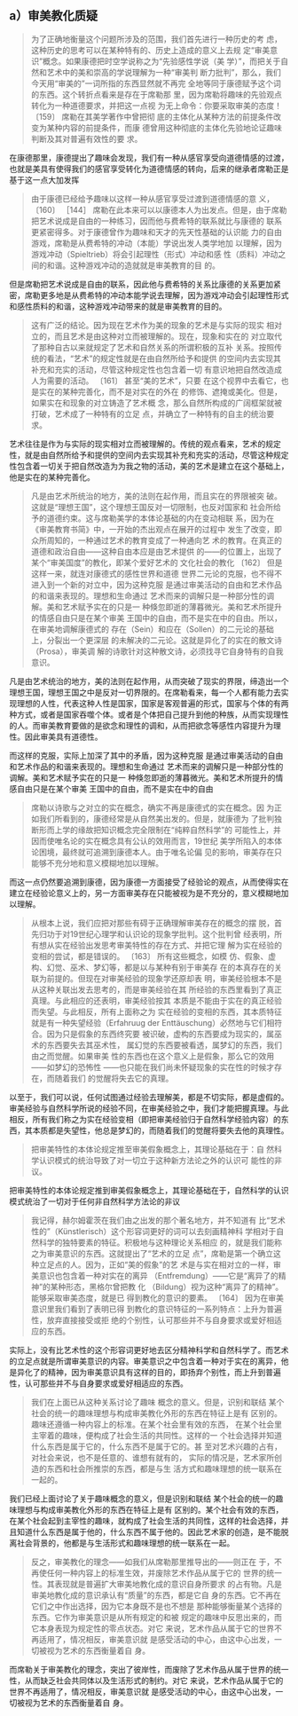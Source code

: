 <h2>a）审美教化质疑</h2><blockquote data-pid="DSHVirpN">为了正确地衡量这个问题所涉及的范围，我们首先进行一种历史的考 虑，这种历史的思考可以在某种特有的、历史上造成的意义上去规 定“审美意识”概念。如果康德把时空学说称之为“先验感性学说（美 学）”，而把关于自然和艺术中的美和崇高的学说理解为一种“审美判 断力批判”，那么，我们今天用“审美的”一词所指的东西显然就不再完 全地等同于康德赋予这个词的东西。这个转折点看来是存在于席勒那 里，因为席勒将趣味的先验观点转化为一种道德要求，并把这一点视 为无上命令：你要采取审美的态度！ 〔159〕 席勒在其美学著作中曾把彻 底的主体化从某种方法的前提条件改变为某种内容的前提条件，而康 德曾用这种彻底的主体化先验地论证趣味判断及其对普遍有效性的要 求。</blockquote><p data-pid="z2UWbIbz">在康德那里，康德提出了趣味会发现，我们有一种从感官享受向道德情感的过渡，也就是美具有使得我们的感官享受转化为道德情感的转向，后来的继承者席勒正是基于这一点大加发挥</p><blockquote data-pid="N4wcFQZI">由于康德已经给予趣味以这样一种从感官享受过渡到道德情感的意 义， 〔160〕 ［144］ 席勒在此本来可以以康德本人为出发点。但是，由于席勒 把艺术说成是自由的一种练习，因而他与费希特的联系就比与康德的 联系更紧密得多。对于康德曾作为趣味和天才的先天性基础的认识能 力的自由游戏，席勒是从费希特的冲动（本能）学说出发人类学地加 以理解，因为游戏冲动（Spieltrieb）将会引起理性（形式）冲动和感 性（质料）冲动之间的和谐。这种游戏冲动的造就就是审美教育的目 的。 </blockquote><p data-pid="4Sx63lpp">但是席勒把艺术说成是自由的联系，因此他与费希特的关系比康德的关系更加紧密，席勒更多地是从费希特的冲动本能学说去理解，因为游戏冲动会引起理性形式和感性质料的和谐，这种游戏冲动带来的就是审美教育的目的。</p><blockquote data-pid="gtWHhBGF">这有广泛的结论。因为现在艺术作为美的现象的艺术是与实际的现实 相对立的，而且艺术是由这种对立而被理解的。现在，现象和实在的 对立取代了那种自古以来就规定了艺术和自然关系的所谓积极的互补 关系。按照传统的看法，“艺术”的规定性就是在由自然所给予和提供 的空间内去实现其补充和充实的活动，尽管这种规定性也包含着一切 有意识地把自然改造成人为需要的活动。 〔161〕 甚至“美的艺术”，只要 在这个视界中去看它，也是实在的某种完善化，而不是对实在的外在 的修饰、遮掩或美化。但是，如果实在和现象的对立铸造了艺术概 念，那么自然所构成的广阔框架就被打破，艺术成了一种特有的立足 点，并确立了一种特有的自主的统治要求。 </blockquote><p data-pid="NJFCkVrB">艺术往往是作为与实际的现实相对立而被理解的。传统的观点看来，艺术的规定性，就是由自然所给予和提供的空间内去实现其补充和充实的活动，尽管这种规定性包含着一切关于把自然改造为为我之物的活动，美的艺术是建立在这个基础上，他是实在的某种完善化。</p><blockquote data-pid="2VBJOs4K">凡是由艺术所统治的地方，美的法则在起作用，而且实在的界限被突 破。这就是“理想王国”，这个理想王国反对一切限制，也反对国家和 社会所给予的道德约束。这与席勒美学的本体论基础的内在变动相联 系，因为在《审美教育书简》中，一开始的杰出观点在展开的过程中 发生了改变，即众所周知的，一种通过艺术的教育变成了一种通向艺 术的教育。在真正的道德和政治自由——这种自由本应是由艺术提供 的——的位置上，出现了某个“审美国度”的教化，即某个爱好艺术的 文化社会的教化 〔162〕 但是这样一来，就连对康德式的感性世界和道德 世界二元论的克服，也不得不进入到一个新的对立中，因为这种克服 是通过审美活动的自由和艺术作品的和谐来表现的。理想和生命通过 艺术而来的调解只是一种部分性的调解。美和艺术赋予实在的只是一 种倏忽即逝的薄暮微光。美和艺术所提升的情感自由只是在某个审美 王国中的自由，而不是实在中的自由。所以，在审美地调解康德式的 存在（Sein）和应在（Sollen）的二元论的基础上，分裂出一个更深层 的未解决的二元论。这就是异化了的实在的散文诗（Prosa），审美调 解的诗歌针对这种散文诗，必须找寻它自身特有的自我意识。 </blockquote><p data-pid="tr2HcSuX">凡是由艺术统治的地方，美的法则在起作用，从而突破了现实的界限，缔造出一个理想王国，理想王国之中是反对一切界限的。在席勒看来，每一个人都有能力去实现理想的人性，代表这种人性是国家，国家是客观普遍的形式，国家与个体的有两种方式，或者是国家吞噬个体。或者是个体把自己提升到他的种族，从而实现理性的人。而审美教育要做的是欲念和理性的调和，从而把欲念等感性内容提升为理性。因此审美具有道德性。</p><p data-pid="vxBaXY5E">而这样的克服，实际上加深了其中的矛盾，因为这种克服 是通过审美活动的自由和艺术作品的和谐来表现的。理想和生命通过 艺术而来的调解只是一种部分性的调解。美和艺术赋予实在的只是一 种倏忽即逝的薄暮微光。美和艺术所提升的情感自由只是在某个审美 王国中的自由，而不是实在中的自由</p><blockquote data-pid="Iq2Yho35">席勒以诗歌与之对立的实在概念，确实不再是康德式的实在概念。因 为正如我们所看到的，康德经常是从自然美出发的。但是，就康德为 了批判独断形而上学的缘故把知识概念完全限制在“纯粹自然科学”的 可能性上，并因而使唯名论的实在概念具有公认的效用而言，19世纪 美学所陷入的本体论困境，最终就可追溯到康德本人。由于唯名论偏 见的影响，审美存在只能够不充分地和意义模糊地加以理解。</blockquote><p data-pid="HVZ1yba9">而这一点仍然要追溯到康德，因为康德一方面接受了经验论的观点，从而使得实在建立在经验论意义上的，另一方面审美存在只能被视为是不充分的，意义模糊地加以理解。</p><blockquote data-pid="kLPmAGVQ">从根本上说，我们应把对那些有碍于正确理解审美存在的概念的摆 脱，首先归功于对19世纪心理学和认识论的现象学批判。这个批判曾 经表明，所有想从实在经验出发思考审美特性的存在方式、并把它理 解为实在经验的变相的尝试，都是错误的。 〔163〕 所有这些概念，如模 仿、假象、虚构、幻觉、巫术、梦幻等，都是以与某种有别于审美存 在的本真存在的关联为前提的。但现在对审美经验的现象学还原却表 明，审美经验根本不是从这种关联出发去思考的，而是审美经验在其 所经验的东西里看到了真正真理。与此相应的还表明，审美经验按其 本质是不能由于实在的真正经验而失望。与此相反，所有上面称之为 实在经验的变相的东西，其本质特征就是有一种失望经验（Erfahruug der Enttäuschung）必然地与它们相符合。因为只是假象的东西终究要 被识破，虚构的东西要成为现实的，属巫术的东西要失去其巫术性， 属幻觉的东西要被看透，属梦幻的东西，我们由之而觉醒。如果审美 性的东西也在这个意义上是假象，那么它的效用——如梦幻的恐怖性 ——也只能在我们尚未怀疑现象的实在性的时候才存在，而随着我们 的觉醒将失去它的真理。 </blockquote><p data-pid="mVWcVhCT">以至于，我们可以说，任何试图通过经验去理解美，都是不切实际，都是虚假的。审美经验与自然科学所说的经验不同，在审美经验之中，我们才能把握真理。与此相反，所有我们称之为实在经验变相（即把审美经验归于自然科学经验内容）的东西，其本质都是失望性，他总是梦幻的，而随着我们的觉醒将要失去他的真理性。</p><blockquote data-pid="bN_uNJPw">把审美特性的本体论规定推至审美假象概念上，其理论基础在于：自 然科学认识模式的统治导致了对一切立于这种新方法论之外的认识可 能性的非议。</blockquote><p data-pid="ZaZRRrmy">把审美特性的本体论规定推到审美假象概念上，其理论基础在于，自然科学的认识模式统治了一切对于任何非自然科学方法论的非议</p><blockquote data-pid="N2-hAZ-0">我记得，赫尔姆霍茨在我们由之出发的那个著名地方，并不知道有 比“艺术性的”（Künstlerisch）这个形容词更好的词可以去刻画精神科 学相对于自然科学的独特要素的特征。积极地与这种理论关系相应 的，就是我们能称之为审美意识的东西。这就提出了“艺术的立足 点”，席勒是第一个确立这种立足点的人。因为，正如“美的假象”的艺 术是与实在相对立的一样，审美意识也包含着一种对实在的离异 （Entfremdung）——它是“离异了的精神”的某种形态，黑格尔曾把教 化 （Bildung）视为这种“离异了的精神”。能够采取审美态度，就是已 得到教化的意识的要素。 〔164〕 因为在审美意识里我们看到了表明已得 到教化的意识特征的一系列特点：上升为普遍性，放弃直接接受或拒 绝的个别性，认可那些并不与自身要求或爱好相适应的东西。 </blockquote><p data-pid="xMz7y0mU">实际上，没有比艺术性的这个形容词更好地去区分精神科学和自然科学了。而艺术的立足点就是所谓审美意识的内容。审美意识之中包含着一种对于实在的离异，他是异化了的精神，因为审美意识具有这样的目的，即扬弃个别性，而上升到普遍性，认可那些并不与自身要求或爱好相适应的东西。 </p><blockquote data-pid="Z_25o-AZ">我们在上面已从这种关系讨论了趣味 概念的意义。但是，识别和联结 某个社会的统一的趣味理想与构成审美教化外形的东西在特征上是有 区别的。趣味还遵循一种内容上的标准。在某个社会里有效的东西， 在某个社会里主宰着的趣味，便构成了社会生活的共同性。这样的一 个社会选择并知道什么东西是属于它的，什么东西不是属于它的。甚 至对艺术兴趣的占有，对社会来说，也不是任意的、谁想有就有的， 实际的情况是，艺术家所创造的东西和社会所推崇的东西，都是与生 活方式和趣味理想的统一联系在一起的。 </blockquote><p data-pid="w0f9W0zD">我们已经上面讨论了关于趣味概念的意义，但是识别和联结 某个社会的统一的趣味理想与构成审美教化外形的东西在特征上是有 区别的。某个社会有效的东西，在某个社会起到主宰性的趣味，就构成了社会生活的共同性，这样的社会选择，并且知道什么东西是属于他的，什么东西不属于他的。因此艺术家的创造，是不能脱离社会背景的，他都是与生活形式和趣味理想的统一联系在一起。</p><blockquote data-pid="DuO_X1qn">反之，审美教化的理念——如我们从席勒那里推导出的——则正在 于，不再使任何一种内容上的标准生效，并废除艺术作品从属于它的 世界的统一性。其表现就是普遍扩大审美地教化成的意识自身所要求 的占有物。凡是审美地教化成的意识承认有“质量”的东西，都是它自 身的东西。它不再在它们之中作出选择，因为它本身既不是也不想是 那种能够衡量某个选择的东西。它作为审美意识是从所有规定的和被 规定的趣味中反思出来的，而它本身表现为规定性的零点状态。对它 来说，艺术作品从属于它的世界不再适用了，情况相反，审美意识就 是感受活动的中心，由这中心出发，一切被视为艺术的东西衡量着自 身。</blockquote><p data-pid="8E1B5C1s">而席勒关于审美教化的理念，突出了彼岸性，而废除了艺术作品从属于世界的统一性，从而缺乏社会共同体以及生活形式的制约。对它 来说，艺术作品从属于它的世界不再适用了，情况相反，审美意识就 是感受活动的中心，由这中心出发，一切被视为艺术的东西衡量着自 身。</p><p></p>